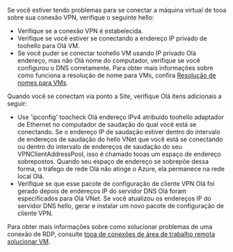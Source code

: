 Se você estiver tendo problemas para se conectar a máquina virtual de tooa sobre sua conexão VPN, verifique o seguinte hello:

- Verifique se a conexão VPN é estabelecida.
- Verifique se você estiver se conectando a endereço IP privado de toohello para Olá VM.
- Se você puder se conectar toohello VM usando IP privado Olá endereço, mas não Olá nome do computador, verifique se você configurou o DNS corretamente. Para obter mais informações sobre como funciona a resolução de nome para VMs, confira [Resolução de nomes para VMs](../articles/virtual-network/virtual-networks-name-resolution-for-vms-and-role-instances.md).

Quando você se conectam via ponto a Site, verifique Olá itens adicionais a seguir:

- Use 'ipconfig' toocheck Olá endereço IPv4 atribuído toohello adaptador de Ethernet no computador de saudação do qual você está se conectando. Se o endereço IP de saudação estiver dentro do intervalo de endereços de saudação do hello VNet que você está se conectando ou dentro do intervalo de endereços de saudação do seu VPNClientAddressPool, isso é chamado tooas um espaço de endereço sobrepostos. Quando seu espaço de endereço se sobrepõe dessa forma, o tráfego de rede Olá não atinge o Azure, ela permanece na rede local Olá.
- Verifique se que esse pacote de configuração de cliente VPN Olá foi gerado depois de endereços IP do servidor DNS Olá foram especificados para Olá VNet. Se você atualizou os endereços IP do servidor DNS hello, gerar e instalar um novo pacote de configuração de cliente VPN.

Para obter mais informações sobre como solucionar problemas de uma conexão de RDP, consulte [tooa de conexões de área de trabalho remota solucionar VM](../articles/virtual-machines/windows/troubleshoot-rdp-connection.md).

